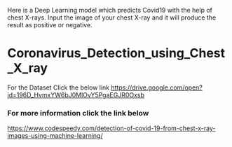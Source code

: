 Here is a Deep Learning model which predicts Covid19 with the help of chest X-rays.
Input the image of your chest X-ray and it will produce the result as positive or negative.

# Coronavirus_Detection_using_Chest_X_ray
For the Dataset Click the below link 
https://drive.google.com/open?id=196D_HvmxYW6bJ0MlOvY5PgaEGJR0Oxsb
### For more information click the link below
https://www.codespeedy.com/detection-of-covid-19-from-chest-x-ray-images-using-machine-learning/
